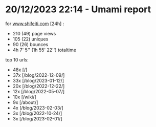 # 20/12/2023 22:14 - Umami report
for www.shifeiti.com [24h] :

 - 210 (49) page views
 - 105 (22) uniques
 - 90 (26) bounces
 - 4h 7' 5'' (1h 55' 22'') totaltime


top 10 urls:
 - 48x [/]
 - 37x [/blog/2022-12-09/]
 - 33x [/blog/2023-01-12/]
 - 20x [/blog/2022-12-22/]
 - 12x [/blog/2022-05-07/]
 - 10x [/wiki/]
 - 9x [/about/]
 - 4x [/blog/2023-02-03/]
 - 3x [/blog/2022-10-24/]
 - 3x [/blog/2023-02-01/]


